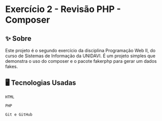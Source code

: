 # Exercício 2 - Revisão PHP - Composer
## ✨ Sobre

Este projeto é o segundo exercício da disciplina Programação Web II, do curso de Sistemas de Informação da UNIDAVI. É um projeto simples que demonstra o uso do composer e o pacote fakerphp para gerar um dados fakes.

## 🖥️ Tecnologias Usadas

 `HTML` 

`PHP`

`Git e GitHub` 
